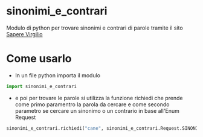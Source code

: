 # sinonimi_e_contrari

Modulo di python per trovare sinonimi e contrari di parole tramite il sito [Sapere Virgilio](https://sapere.virgilio.it/parole/sinonimi-e-contrari/)

# Come usarlo

- In un file python importa il modulo  
```py 
import sinonimi_e_contrari
```

- e poi per trovare le parole si utilizza la funzione richiedi che prende come primo paramentro la parola da cercare e come secondo parametro se cercare un sinonimo o un contrario in base all'Enum Request  
```py
sinonimi_e_contrari.richiedi("cane", sinonimi_e_contrari.Request.SINONIMI)
```

